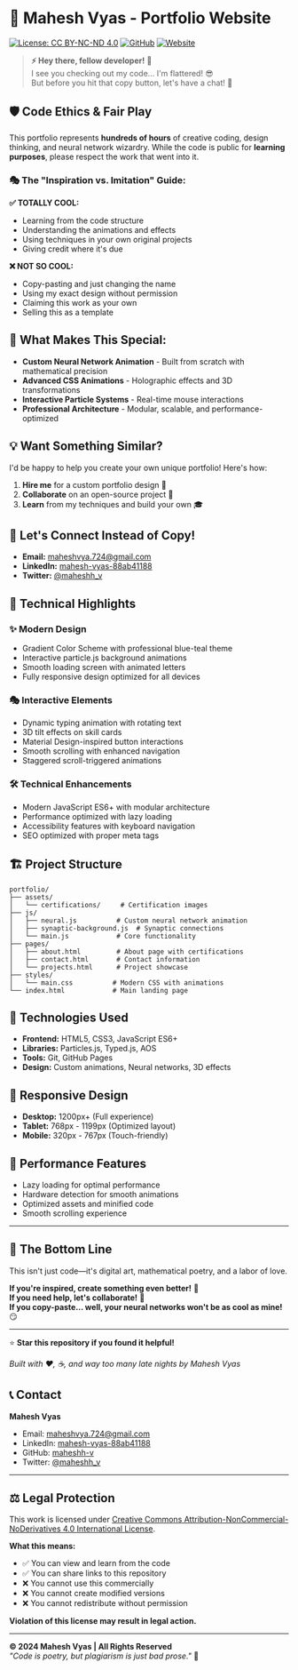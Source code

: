 # 🚀 Mahesh Vyas - Portfolio Website

[![License: CC BY-NC-ND 4.0](https://img.shields.io/badge/License-CC%20BY--NC--ND%204.0-lightgrey.svg)](https://creativecommons.org/licenses/by-nc-nd/4.0/)
[![GitHub](https://img.shields.io/badge/GitHub-Portfolio-blue)](https://github.com/maheshh-v/Portfolio)
[![Website](https://img.shields.io/badge/Website-Live-green)](https://maheshh-v.github.io/Portfolio/)

> **⚡ Hey there, fellow developer!** 👋  
> I see you checking out my code... I'm flattered! 😎  
> But before you hit that copy button, let's have a chat! 🤝

## 🛡️ **Code Ethics & Fair Play**

This portfolio represents **hundreds of hours** of creative coding, design thinking, and neural network wizardry. While the code is public for **learning purposes**, please respect the work that went into it.

### 🎭 **The "Inspiration vs. Imitation" Guide:**

**✅ TOTALLY COOL:**
- Learning from the code structure
- Understanding the animations and effects
- Using techniques in your own original projects
- Giving credit where it's due

**❌ NOT SO COOL:**
- Copy-pasting and just changing the name
- Using my exact design without permission
- Claiming this work as your own
- Selling this as a template

## 🧠 **What Makes This Special:**

- **Custom Neural Network Animation** - Built from scratch with mathematical precision
- **Advanced CSS Animations** - Holographic effects and 3D transformations
- **Interactive Particle Systems** - Real-time mouse interactions
- **Professional Architecture** - Modular, scalable, and performance-optimized

## 💡 **Want Something Similar?**

I'd be happy to help you create your own unique portfolio! Here's how:

1. **Hire me** for a custom portfolio design 💼
2. **Collaborate** on an open-source project 🤝
3. **Learn** from my techniques and build your own 🎓

## 🤝 **Let's Connect Instead of Copy!**

- **Email:** maheshvya.724@gmail.com
- **LinkedIn:** [mahesh-vyas-88ab41188](https://www.linkedin.com/in/mahesh-vyas-88ab41188/)
- **Twitter:** [@maheshh_v](https://x.com/maheshh_v)

## 🎨 **Technical Highlights**

### ✨ **Modern Design**
- Gradient Color Scheme with professional blue-teal theme
- Interactive particle.js background animations
- Smooth loading screen with animated letters
- Fully responsive design optimized for all devices

### 🎭 **Interactive Elements**
- Dynamic typing animation with rotating text
- 3D tilt effects on skill cards
- Material Design-inspired button interactions
- Smooth scrolling with enhanced navigation
- Staggered scroll-triggered animations

### 🛠️ **Technical Enhancements**
- Modern JavaScript ES6+ with modular architecture
- Performance optimized with lazy loading
- Accessibility features with keyboard navigation
- SEO optimized with proper meta tags

## 🏗️ **Project Structure**

```
portfolio/
├── assets/
│   └── certifications/     # Certification images
├── js/
│   ├── neural.js          # Custom neural network animation
│   ├── synaptic-background.js  # Synaptic connections
│   └── main.js            # Core functionality
├── pages/
│   ├── about.html         # About page with certifications
│   ├── contact.html       # Contact information
│   └── projects.html      # Project showcase
├── styles/
│   └── main.css          # Modern CSS with animations
└── index.html            # Main landing page
```

## 🚀 **Technologies Used**

- **Frontend:** HTML5, CSS3, JavaScript ES6+
- **Libraries:** Particles.js, Typed.js, AOS
- **Tools:** Git, GitHub Pages
- **Design:** Custom animations, Neural networks, 3D effects

## 📱 **Responsive Design**

- **Desktop:** 1200px+ (Full experience)
- **Tablet:** 768px - 1199px (Optimized layout)
- **Mobile:** 320px - 767px (Touch-friendly)

## 🎯 **Performance Features**

- Lazy loading for optimal performance
- Hardware detection for smooth animations
- Optimized assets and minified code
- Smooth scrolling experience

---

## 🎪 **The Bottom Line**

This isn't just code—it's digital art, mathematical poetry, and a labor of love. 

**If you're inspired, create something even better!** 🚀  
**If you need help, let's collaborate!** 🤝  
**If you copy-paste... well, your neural networks won't be as cool as mine!** 😏

---

⭐ **Star this repository if you found it helpful!**

*Built with ❤️, ☕, and way too many late nights by Mahesh Vyas*

## 📞 **Contact**

**Mahesh Vyas**
- Email: maheshvya.724@gmail.com
- LinkedIn: [mahesh-vyas-88ab41188](https://www.linkedin.com/in/mahesh-vyas-88ab41188/)
- GitHub: [maheshh-v](https://github.com/maheshh-v)
- Twitter: [@maheshh_v](https://x.com/maheshh_v)

---

## ⚖️ **Legal Protection**

This work is licensed under [Creative Commons Attribution-NonCommercial-NoDerivatives 4.0 International License](https://creativecommons.org/licenses/by-nc-nd/4.0/).

**What this means:**
- ✅ You can view and learn from the code
- ✅ You can share links to this repository
- ❌ You cannot use this commercially
- ❌ You cannot create modified versions
- ❌ You cannot redistribute without permission

**Violation of this license may result in legal action.**

---

**© 2024 Mahesh Vyas | All Rights Reserved**  
*"Code is poetry, but plagiarism is just bad prose."* 📝